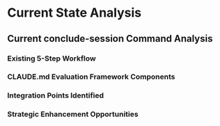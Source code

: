 # Current State Analysis

## Current conclude-session Command Analysis

### Existing 5-Step Workflow

### CLAUDE.md Evaluation Framework Components

### Integration Points Identified

### Strategic Enhancement Opportunities

